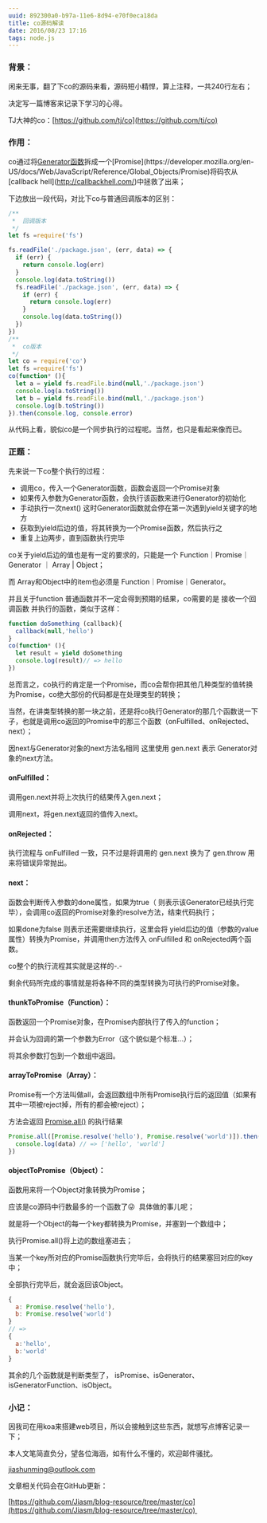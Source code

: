 ```yaml
---
uuid: 892300a0-b97a-11e6-8d94-e70f0eca18da
title: co源码解读
date: 2016/08/23 17:16
tags: node.js
---
```


### 背景：

闲来无事，翻了下co的源码来看，源码短小精悍，算上注释，一共240行左右；

决定写一篇博客来记录下学习的心得。

TJ大神的co：[https://github.com/tj/co](https://github.com/tj/co)

### 作用：

co通过将[Generator函数](https://developer.mozilla.org/en-US/docs/Web/JavaScript/Reference/Statements/function*)拆成一个[Promise](https://developer.mozilla.org/en-US/docs/Web/JavaScript/Reference/Global_Objects/Promise)将码农从[callback hell](http://callbackhell.com/)中拯救了出来；

下边放出一段代码，对比下co与普通回调版本的区别：

```javascript
/**
 *  回调版本
 */
let fs =require('fs')

fs.readFile('./package.json', (err, data) => {
  if (err) {
    return console.log(err)
  }
  console.log(data.toString())
  fs.readFile('./package.json', (err, data) => {
    if (err) {
      return console.log(err)
    }
    console.log(data.toString())
  })
})
/**
 *  co版本
 */
let co = require('co')
let fs =require('fs')
co(function* (){
  let a = yield fs.readFile.bind(null,'./package.json')
  console.log(a.toString())
  let b = yield fs.readFile.bind(null,'./package.json')
  console.log(b.toString())
}).then(console.log, console.error)
```

从代码上看，貌似co是一个同步执行的过程呢。当然，也只是看起来像而已。

### 正题：

先来说一下co整个执行的过程：

- 调用co，传入一个Generator函数，函数会返回一个Promise对象
- 如果传入参数为Generator函数，会执行该函数来进行Generator的初始化
- 手动执行一次next() 这时Generator函数就会停在第一次遇到yield关键字的地方
- 获取到yield后边的值，将其转换为一个Promise函数，然后执行之
- 重复上边两步，直到函数执行完毕

co关于yield后边的值也是有一定的要求的，只能是一个 Function｜Promise｜Generator ｜ Array | Object；

而 Array和Object中的item也必须是 Function｜Promise｜Generator。

并且关于function 普通函数并不一定会得到预期的结果，co需要的是 接收一个回调函数 并执行的函数，类似于这样：

```javascript
function doSomething (callback){
  callback(null,'hello')
}
co(function* (){
  let result = yield doSomething
  console.log(result)// => hello
})
```

总而言之，co执行的肯定是一个Promise，而co会帮你把其他几种类型的值转换为Promise，co绝大部份的代码都是在处理类型的转换；

当然，在讲类型转换的那一块之前，还是将co执行Generator的那几个函数说一下子，也就是调用co返回的Promise中的那三个函数（onFulfilled、onRejected、next）；

因next与Generator对象的next方法名相同 这里使用 gen.next 表示 Generator对象的next方法。

#### onFulfilled：

调用gen.next并将上次执行的结果传入gen.next；

调用next，将gen.next返回的值传入next。

#### onRejected：

执行流程与 onFulfilled 一致，只不过是将调用的 gen.next 换为了 gen.throw 用来将错误异常抛出。

#### next：

函数会判断传入参数的done属性，如果为true（ 则表示该Generator已经执行完毕），会调用co返回的Promise对象的resolve方法，结束代码执行；

如果done为false 则表示还需要继续执行，这里会将 yield后边的值（参数的value属性）转换为Promise，并调用then方法传入 onFulfilled 和 onRejected两个函数。

co整个的执行流程其实就是这样的-.- 

剩余代码所完成的事情就是将各种不同的类型转换为可执行的Promise对象。

#### thunkToPromise（Function）：

函数返回一个Promise对象，在Promise内部执行了传入的function；

并会认为回调的第一个参数为Error（这个貌似是个标准...）；

将其余参数打包到一个数组中返回。

#### arrayToPromise（Array）：

Promise有一个方法叫做all，会返回数组中所有Promise执行后的返回值（如果有其中一项被reject掉，所有的都会被reject）；

方法会返回 [Promise.all()](https://developer.mozilla.org/en-US/docs/Web/JavaScript/Reference/Global_Objects/Promise/all) 的执行结果

```javascript
Promise.all([Promise.resolve('hello'), Promise.resolve('world')]).then(data =>{
  console.log(data) // => ['hello', 'world']
})
```

#### objectToPromise（Object）：

函数用来将一个Object对象转换为Promise；

应该是co源码中行数最多的一个函数了😜  具体做的事儿呢；

就是将一个Object的每一个key都转换为Promise，并塞到一个数组中；

执行Promise.all()将上边的数组塞进去；

当某一个key所对应的Promise函数执行完毕后，会将执行的结果塞回对应的key中；

全部执行完毕后，就会返回该Object。

```javascript
{
  a: Promise.resolve('hello'),
  b: Promise.resolve('world')
}
// =>
{
  a:'hello',
  b:'world'
}
```

其余的几个函数就是判断类型了， isPromise、isGenerator、isGeneratorFunction、isObject。

### 小记：

因我司在用koa来搭建web项目，所以会接触到这些东西，就想写点博客记录一下；

本人文笔简直负分，望各位海涵，如有什么不懂的，欢迎邮件骚扰。

[jiashunming@outlook.com](mailto:jiashunming@outlook.com) 

文章相关代码会在GitHub更新：

[https://github.com/Jiasm/blog-resource/tree/master/co](https://github.com/Jiasm/blog-resource/tree/master/co) 
